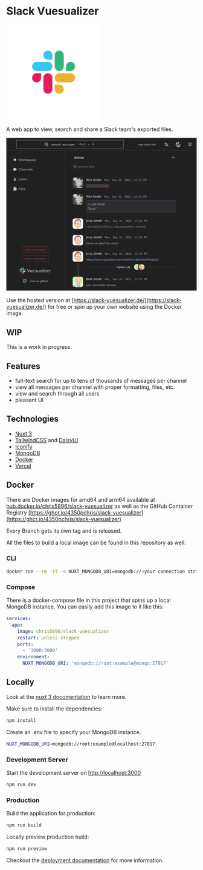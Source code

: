 # Slack Vuesualizer

<img alt="Slack" width="250" height="250" src="./public/Slack_Mark.svg"/>

A web app to view, search and share a Slack team's exported files.

![Screenshot](./public/screenshot.png)

Use the hosted version at [https://slack-vuesualizer.de/](https://slack-vuesualizer.de/) for free or spin up your own website using the Docker image.

## WIP

This is a work in progress.

## Features

* full-text search for up to tens of thousands of messages per channel
* view all messages per channel with proper formatting, files, etc.
* view and search through all users
* pleasant UI

## Technologies

* [Nuxt 3](https://v3.nuxtjs.org/)
* [TailwindCSS](https://tailwindcss.com/) and [DaisyUI](https://daisyui.com)
* [Iconify](https://github.com/iconify/iconify)
* [MongoDB](https://www.mongodb.com/)
* [Docker](https://www.docker.com/)
* [Vercel](https://vercel.com/)

## Docker

There are Docker images for amd64 and arm64 available at [hub.docker.io/chris5896/slack-vuesualizer](https://hub.docker.com/repository/docker/chris5896/slack-vuesualizer) as well as the GitHub Container Registry [https://ghcr.io/4350pchris/slack-vuesualizer](https://ghcr.io/4350pchris/slack-vuesualizer)

Every Branch gets its own tag and is released.

All the files to build a local image can be found in this repository as well.

### CLI

```bash
docker run --rm -it -e NUXT_MONGODB_URI=mongodb://<your connection string> -p 3000:3000 chris5896/slack-vuesualizer:latest
```

### Compose

There is a docker-compose file in this project that spins up a local MongoDB instance.
You can easily add this image to it like this:

```yaml
services:
  app:
    image: chris5896/slack-vuesualizer
    restart: unless-stopped
    ports:
      - '3000:3000'
    environment:
      NUXT_MONGODB_URI: 'mongodb://root:example@mongo:27017'
```

## Locally

Look at the [nuxt 3 documentation](https://v3.nuxtjs.org) to learn more.

Make sure to install the dependencies:

```bash
npm install
```

Create an .env file to specify your MongoDB instance.

```bash
NUXT_MONGODB_URI=mongodb://root:example@localhost:27017
```

### Development Server

Start the development server on [http://localhost:3000](http://localhost:3000)

```bash
npm run dev
```

### Production

Build the application for production:

```bash
npm run build
```

Locally preview production build:

```bash
npm run preview
```

Checkout the [deployment documentation](https://v3.nuxtjs.org/guide/deploy/presets) for more information.
